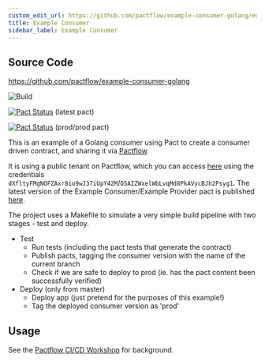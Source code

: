 ```yaml
---
custom_edit_url: https://github.com/pactflow/example-consumer-golang/edit/master/README.md
title: Example Consumer
sidebar_label: Example Consumer
---
```


<!-- This file has been synced from the pactflow/example-consumer-golang repository. Please do not edit it directly. The URL of the source file can be found in the custom_edit_url value above -->

## Source Code

https://github.com/pactflow/example-consumer-golang


![Build](https://github.com/pactflow/example-consumer-golang/workflows/Build/badge.svg)

[![Pact Status](https://testdemo.pactflow.io/pacts/provider/pactflow-example-provider-golang/consumer/pactflow-example-consumer-golang/latest/badge.svg?label=provider)](https://testdemo.pactflow.io/pacts/provider/pactflow-example-provider-golang/consumer/pactflow-example-consumer-golang/latest) (latest pact)

[![Pact Status](https://testdemo.pactflow.io/matrix/provider/pactflow-example-provider-golang/latest/prod/consumer/pactflow-example-consumer-golang/latest/prod/badge.svg?label=provider)](https://testdemo.pactflow.io/pacts/provider/pactflow-example-provider-golang/consumer/pactflow-example-consumer-golang/latest/prod) (prod/prod pact)

This is an example of a Golang consumer using Pact to create a consumer driven contract, and sharing it via [Pactflow](https://pactflow.io).

It is using a public tenant on Pactflow, which you can access [here](https://testdemo.pactflow.io) using the credentials `dXfltyFMgNOFZAxr8io9wJ37iUpY42M`/`O5AIZWxelWbLvqMd8PkAVycBJh2Psyg1`. The latest version of the Example Consumer/Example Provider pact is published [here](https://testdemo.pactflow.io/pacts/provider/pactflow-example-provider-golang/consumer/pactflow-example-consumer-golang/latest).

The project uses a Makefile to simulate a very simple build pipeline with two stages - test and deploy.

* Test
  * Run tests (including the pact tests that generate the contract)
  * Publish pacts, tagging the consumer version with the name of the current branch
  * Check if we are safe to deploy to prod (ie. has the pact content been successfully verified)
* Deploy (only from master)
  * Deploy app (just pretend for the purposes of this example!)
  * Tag the deployed consumer version as 'prod'

## Usage

See the [Pactflow CI/CD Workshop](https://github.com/pactflow/ci-cd-workshop) for background.
